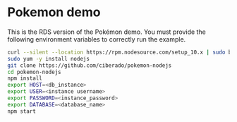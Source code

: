 # Pokemon demo

This is the RDS version of the Pokémon demo. You must provide the following environment variables to correctly run the example.

```bash
curl --silent --location https://rpm.nodesource.com/setup_10.x | sudo bash -
sudo yum -y install nodejs
git clone https://github.com/ciberado/pokemon-nodejs
cd pokemon-nodejs
npm install
export HOST=<db_instance>
export USER=<instance username>
export PASSWORD=<instance_password>
export DATABASE=<database_name>
npm start
```